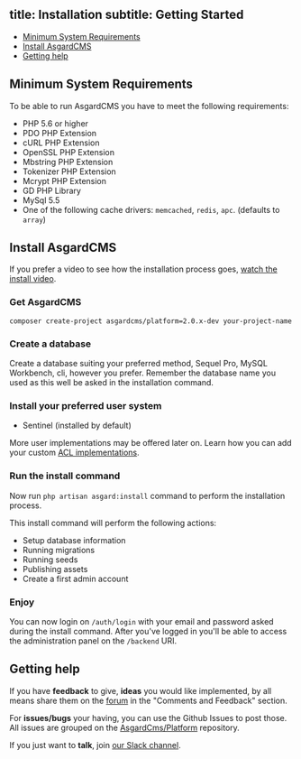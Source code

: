 title: Installation
subtitle: Getting Started
-------

- [Minimum System Requirements](#minimum-system-requirements)
- [Install AsgardCMS](#install-asgardcms)
- [Getting help](#getting-help)

## <a name="minimum-system-requirements" class="anchor" href="#minimum-system-requirements"></a> Minimum System Requirements

To be able to run AsgardCMS you have to meet the following requirements:

- PHP 5.6 or higher
- PDO PHP Extension
- cURL PHP Extension
- OpenSSL PHP Extension
- Mbstring PHP Extension
- Tokenizer PHP Extension
- Mcrypt PHP Extension
- GD PHP Library
- MySql 5.5
- One of the following cache drivers: `memcached`, `redis`, `apc`. (defaults to `array`)

## <a name="install-asgardcms" class="anchor" href="#install-asgardcms"></a> Install AsgardCMS

If you prefer a video to see how the installation process goes, [watch the install video](https://www.youtube.com/watch?v=MeX_D-aql6g).


### Get AsgardCMS

``` .language-bash
composer create-project asgardcms/platform=2.0.x-dev your-project-name
```

### Create a database

Create a database suiting your preferred method, Sequel Pro, MySQL Workbench, cli, however you prefer. Remember the database name you used as this well be asked in the installation command.

### Install your preferred user system

- Sentinel (installed by default) 

More user implementations may be offered later on. Learn how you can add your custom [ACL implementations](v2/user-module/drivers.md).


### Run the install command

Now run `php artisan asgard:install` command to perform the installation process.

This install command will perform the following actions:

- Setup database information
- Running migrations
- Running seeds
- Publishing assets
- Create a first admin account


### Enjoy

You can now login on `/auth/login` with your email and password asked during the install command. After you've logged in you'll be able to access the administration panel on the `/backend` URI.


## <a name="getting-help" class="anchor" href="#getting-help"></a> Getting help

If you have **feedback** to give, **ideas** you would like implemented, by all means share them on the [forum](http://forum.asgardcms.com) in the "Comments and Feedback" section.

For **issues/bugs** your having, you can use the Github Issues to post those. All issues are grouped on the [AsgardCms/Platform](https://github.com/AsgardCms/Platform/issues) repository.

If you just want to **talk**, join [our Slack channel](http://slack.asgardcms.com/).

